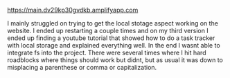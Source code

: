 https://main.dv29kp30gvdkb.amplifyapp.com

I mainly struggled on trying to get the local stotage aspect working on the website. I ended up restarting a couple times and on my third version I ended up finding a youtube tutorial that showed how to do a task tracker with local storage and explained everything well. In the end I wasnt able to integrate fs into the project.
There were several times where I hit hard roadblocks where things should work but didnt, but as usual it was down to misplacing a parenthese or comma or capitalization.
